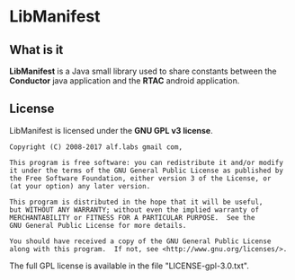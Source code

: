 # LibManifest

## What is it

__LibManifest__ is a Java small library used to share constants between
the __Conductor__ java application and the __RTAC__ android application.


## License

LibManifest is licensed under the __GNU GPL v3 license__.

    Copyright (C) 2008-2017 alf.labs gmail com,

    This program is free software: you can redistribute it and/or modify
    it under the terms of the GNU General Public License as published by
    the Free Software Foundation, either version 3 of the License, or
    (at your option) any later version.

    This program is distributed in the hope that it will be useful,
    but WITHOUT ANY WARRANTY; without even the implied warranty of
    MERCHANTABILITY or FITNESS FOR A PARTICULAR PURPOSE.  See the
    GNU General Public License for more details.

    You should have received a copy of the GNU General Public License
    along with this program.  If not, see <http://www.gnu.org/licenses/>.

The full GPL license is available in the file "LICENSE-gpl-3.0.txt".
